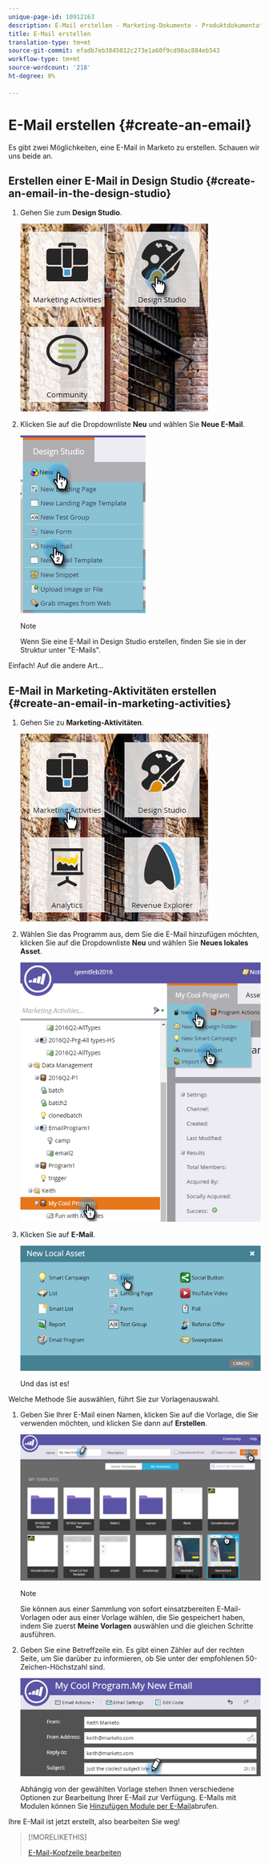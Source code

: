 ```yaml
---
unique-page-id: 10912163
description: E-Mail erstellen - Marketing-Dokumente - Produktdokumentation
title: E-Mail erstellen
translation-type: tm+mt
source-git-commit: efadb7eb3845012c273e1a60f9cd98ac884eb543
workflow-type: tm+mt
source-wordcount: '218'
ht-degree: 0%

---
```



# E-Mail erstellen {#create-an-email}

Es gibt zwei Möglichkeiten, eine E-Mail in Marketo zu erstellen. Schauen wir uns beide an.

## Erstellen einer E-Mail in Design Studio {#create-an-email-in-the-design-studio}

1. Gehen Sie zum **Design Studio**.

   ![](assets/one-4.png)

1. Klicken Sie auf die Dropdownliste **Neu** und wählen Sie **Neue E-Mail**.

   ![](assets/two-4.png)

   >[!NOTE]
   >
   >Wenn Sie eine E-Mail in Design Studio erstellen, finden Sie sie in der Struktur unter &quot;E-Mails&quot;.

Einfach! Auf die andere Art...

## E-Mail in Marketing-Aktivitäten erstellen {#create-an-email-in-marketing-activities}

1. Gehen Sie zu **Marketing-Aktivitäten**.

   ![](assets/three-3.png)

1. Wählen Sie das Programm aus, dem Sie die E-Mail hinzufügen möchten, klicken Sie auf die Dropdownliste **Neu** und wählen Sie **Neues lokales Asset**.

   ![](assets/four-3.png)

1. Klicken Sie auf **E-Mail**.

   ![](assets/five-2.png)

   Und das ist es!

Welche Methode Sie auswählen, führt Sie zur Vorlagenauswahl.

1. Geben Sie Ihrer E-Mail einen Namen, klicken Sie auf die Vorlage, die Sie verwenden möchten, und klicken Sie dann auf **Erstellen**.

   ![](assets/six-2.png)

   >[!NOTE]
   >
   >Sie können aus einer Sammlung von sofort einsatzbereiten E-Mail-Vorlagen oder aus einer Vorlage wählen, die Sie gespeichert haben, indem Sie zuerst **Meine Vorlagen** auswählen und die gleichen Schritte ausführen.

1. Geben Sie eine Betreffzeile ein. Es gibt einen Zähler auf der rechten Seite, um Sie darüber zu informieren, ob Sie unter der empfohlenen 50-Zeichen-Höchstzahl sind.

   ![](assets/seven-1.png)

   Abhängig von der gewählten Vorlage stehen Ihnen verschiedene Optionen zur Bearbeitung Ihrer E-Mail zur Verfügung. E-Mails mit Modulen können Sie [Hinzufügen Module per E-Mail](/help/marketo/product-docs/email-marketing/general/email-editor-2/add-modules-to-your-email.md)abrufen.

Ihre E-Mail ist jetzt erstellt, also bearbeiten Sie weg!

>[!MORELIKETHIS]
>
>[E-Mail-Kopfzeile bearbeiten](edit-your-email-header.md)
